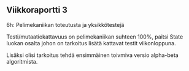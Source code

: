 ## Viikkoraportti 3

6h: Pelimekaniikan toteutusta ja yksikkötestejä

Testi/mutaatiokattavuus on pelimekaniikan suhteen 100%, paitsi State luokan osalta johon on tarkoitus lisätä kattavat testit viikonloppuna.

Lisäksi olisi tarkoitus tehdä ensimmäinen toivmiva versio alpha-beta algoritmista.